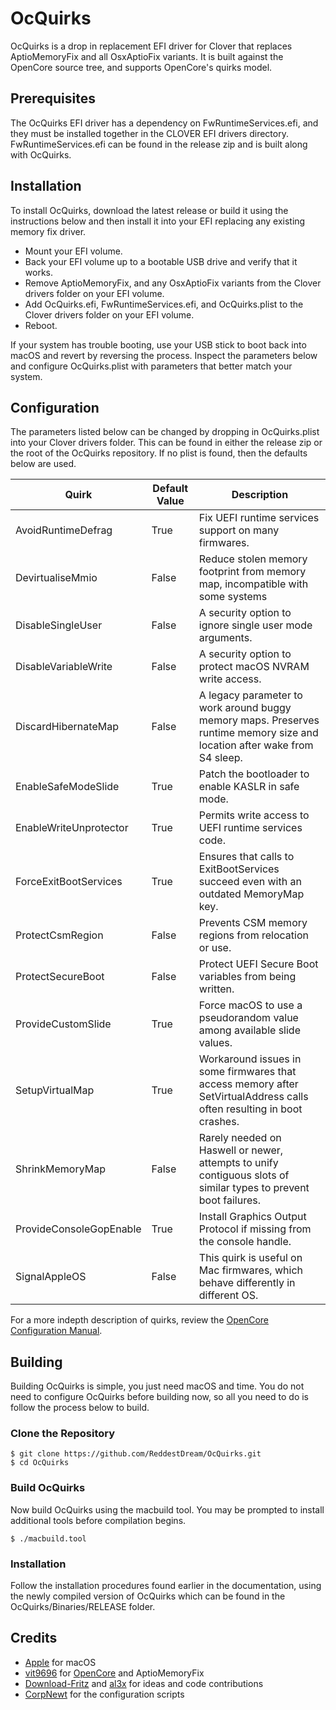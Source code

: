 
# OcQuirks

OcQuirks is a drop in replacement EFI driver for Clover that replaces AptioMemoryFix and all OsxAptioFix variants.  It is built against the OpenCore source tree, and supports OpenCore's quirks model.

## Prerequisites
The OcQuirks EFI driver has a dependency on FwRuntimeServices.efi, and they must be installed together in the CLOVER EFI drivers directory.  FwRuntimeServices.efi can be found in the release zip and is built along with OcQuirks.

## Installation
To install OcQuirks, download the latest release or build it using the instructions below and then install it into your EFI replacing any existing memory fix driver.

- Mount your EFI volume.
- Back your EFI volume up to a bootable USB drive and verify that it works.
- Remove AptioMemoryFix, and any OsxAptioFix variants from the Clover drivers folder on your EFI volume.
- Add OcQuirks.efi, FwRuntimeServices.efi, and OcQuirks.plist to the Clover drivers folder on your EFI volume.
- Reboot.

If your system has trouble booting, use your USB stick to boot back into macOS and revert by reversing the process.  Inspect the parameters below and configure OcQuirks.plist with parameters that better match your system.

## Configuration
The parameters listed below can be changed by dropping in OcQuirks.plist into your Clover drivers folder. This can be found in either the release zip or the root of the OcQuirks repository. If no plist is found, then the defaults below are used.

|Quirk|Default Value|Description|
|---|---|---|
|AvoidRuntimeDefrag|True|Fix UEFI runtime services support on many firmwares.|
|DevirtualiseMmio|False|Reduce stolen memory footprint from memory map, incompatible with some systems|
|DisableSingleUser|False|A security option to ignore single user mode arguments.|
|DisableVariableWrite|False|A security option to protect macOS NVRAM write access.|
|DiscardHibernateMap|False|A legacy parameter to work around buggy memory maps.  Preserves runtime memory size and location after wake from S4 sleep.|
|EnableSafeModeSlide|True|Patch the bootloader to enable KASLR in safe mode.|
|EnableWriteUnprotector|True|Permits write access to UEFI runtime services code.|
|ForceExitBootServices|True|Ensures that calls to ExitBootServices succeed even with an outdated MemoryMap key.|
|ProtectCsmRegion|False|Prevents CSM memory regions from relocation or use.|
|ProtectSecureBoot|False|Protect UEFI Secure Boot variables from being written.|
|ProvideCustomSlide|True|Force macOS to use a pseudorandom value among available slide values.|
|SetupVirtualMap|True|Workaround issues in some firmwares that access memory after SetVirtualAddress calls often resulting in boot crashes.|
|ShrinkMemoryMap|False|Rarely needed on Haswell or newer, attempts to unify contiguous slots of similar types to prevent boot failures.|
|ProvideConsoleGopEnable|True|Install Graphics Output Protocol if missing from the console handle.|
|SignalAppleOS|False|This quirk is useful on Mac firmwares, which behave differently in different OS.|

For a more indepth description of quirks, review the [OpenCore Configuration Manual](https://github.com/acidanthera/OpenCorePkg/blob/master/Docs/Configuration.pdf).

## Building
Building OcQuirks is simple, you just need macOS and time.  You do not need to configure OcQuirks before building now, so all you need to do is follow the process below to build.

### Clone the Repository

```
$ git clone https://github.com/ReddestDream/OcQuirks.git
$ cd OcQuirks
```

### Build OcQuirks
Now build OcQuirks using the macbuild tool.  You may be prompted to install additional tools before compilation begins.

```
$ ./macbuild.tool
```

### Installation
Follow the installation procedures found earlier in the documentation, using the newly compiled version of OcQuirks which can be found in the OcQuirks/Binaries/RELEASE folder.

## Credits
- [Apple](https://www.apple.com) for macOS
- [vit9696](https://github.com/vit9696) for [OpenCore](https://github.com/acidanthera/OpenCorePkg/blob/master/README.md) and AptioMemoryFix
- [Download-Fritz](https://github.com/Download-Fritz) and [al3x](https://github.com/al3xtjames) for ideas and code contributions
- [CorpNewt](https://github.com/corpnewt) for the configuration scripts

